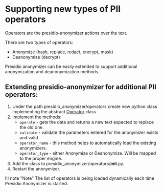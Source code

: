 # Supporting new types of PII operators

Operators are the presidio-anonymizer actions over the text.

There are two types of operators:
- Anonymize (hash, replace, redact, encrypt, mask)
- Deanonymize (decrypt)

Presidio anonymizer can be easily extended to support additional anonymization and deanonymization methods.

## Extending presidio-anonymizer for additional PII operators:

1. Under the path presidio_anonymizer/operators create new python class implementing the abstract [Operator](https://github.com/microsoft/presidio/blob/main/presidio-anonymizer/presidio_anonymizer/operators/operator.py) class
2. Implement the methods:
    - `operate` - gets the data and returns a new text expected to replace the old one.
    - `validate` - validate the parameters entered for the anonymizer exists and valid.
    - `operator_name` - this method helps to automatically load the existing anonymizers.
    - `operator_type` - either Anonymize or Deanonymize. Will be mapped to the proper engine.
3. Add the class to presidio_anonymizer/operators/__init__.py.
4. Restart the anonymizer.

!!! note "Note"
    The list of operators is being loaded dynamically each time Presidio Anonymizer is started.
